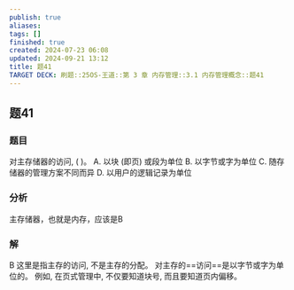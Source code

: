 ```yaml
---
publish: true
aliases: 
tags: []
finished: true
created: 2024-07-23 06:08
updated: 2024-09-21 13:12
title: 题41
TARGET DECK: 刷题::25OS-王道::第 3 章 内存管理::3.1 内存管理概念::题41
---
```


## 题41
### 题目
对主存储器的访问, ( )。
A. 以块 (即页) 或段为单位 
B. 以字节或字为单位
C. 随存储器的管理方案不同而异 
D. 以用户的逻辑记录为单位
### 分析
主存储器，也就是内存，应该是B
### 解
B
这里是指主存的访问, 不是主存的分配。
对主存的==访问==是以字节或字为单位的。
例如, 在页式管理中, 不仅要知道块号, 而且要知道页内偏移。
<!--ID: 1724147519879-->
